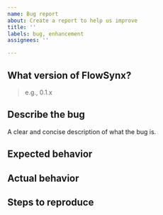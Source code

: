 ```yaml
---
name: Bug report
about: Create a report to help us improve
title: ''
labels: bug, enhancement
assignees: ''

---
```


## What version of FlowSynx?
> e.g., 0.1.x

## Describe the bug
A clear and concise description of what the bug is.

## Expected behavior
<!-- Briefly describe what you expect to happen -->

## Actual behavior
<!-- Briefly describe what is actually happening -->

## Steps to reproduce
<!-- How can a maintainer reproduce this issue (be detailed) -->
